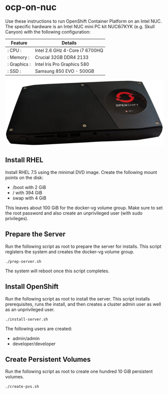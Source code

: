 # ocp-on-nuc
Use these instructions to run OpenShift Container Platform on an
Intel NUC.  The specific hardware is an Intel NUC mini PC kit
NUC6i7KYK (e.g. Skull Canyon) with the following configuration:

| Feature | Details |
| ------- | ------- |
|: CPU :| Intel 2.6 GHz 4-Core i7 6700HQ |
|: Memory :| Crucial 32GB DDR4 2133 |
|: Graphics :| Intel Iris Pro Graphics 580 |
|: SSD :| Samsung 850 EVO - 500GB |

![My Little NUC](my-intel-nuc.png?raw=true "My Little NUC")

## Install RHEL
Install RHEL 7.5 using the minimal DVD image.  Create the following
mount points on the disk:

* /boot with 2 GiB
* / with 394 GiB
* swap with 4 GiB

This leaves about 100 GiB for the docker-vg volume group.  Make
sure to set the root password and also create an unprivileged user
(with sudo privileges).

## Prepare the Server
Run the following script as root to prepare the server for installs.
This script registers the system and creates the docker-vg volume
group.

    ./prep-server.sh

The system will reboot once this script completes.

## Install OpenShift
Run the following script as root to install the server.  This script
installs prerequisites, runs the install, and then creates a cluster
admin user as well as an unprivileged user.

    ./install-server.sh

The following users are created:

* admin/admin
* developer/developer

## Create Persistent Volumes
Run the following script as root to create one hundred 10 GiB
persistent volumes.

    ./create-pvs.sh

